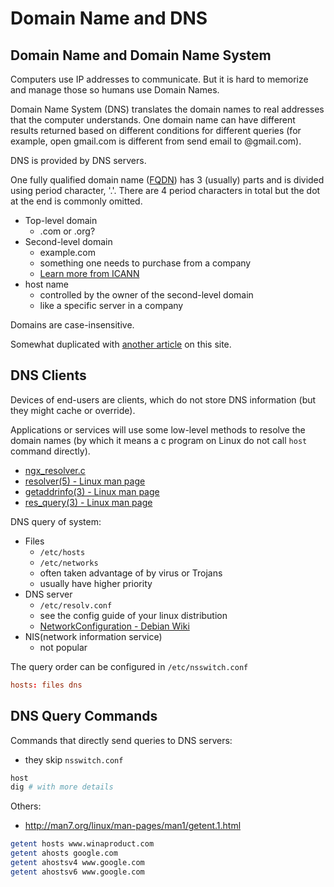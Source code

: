 # Domain Name and DNS

## Domain Name and Domain Name System

Computers use IP addresses to communicate.
But it is hard to memorize and manage those
so humans use Domain Names.

Domain Name System (DNS) translates the domain names to real addresses
that the computer understands. One domain name can have different
results returned based on different conditions for different queries
(for example, open gmail.com is different from send email to @gmail.com).

DNS is provided by DNS servers.

One fully qualified domain name ([FQDN]) has 3 (usually) parts and is divided using period character, '.'.
There are 4 period characters in total but the dot at the end is commonly omitted.

[FQDN]:https://en.wikipedia.org/wiki/Fully_qualified_domain_name

* Top-level domain
  * .com or .org?
* Second-level domain
  * example.com
  * something one needs to purchase from a company
  * [Learn more from ICANN](https://www.icann.org/resources/pages/register-domain-name-2017-06-20-en)
* host name
  * controlled by the owner of the second-level domain
  * like a specific server in a company

Domains are case-insensitive.

Somewhat duplicated with
[another article](https://docs.snowme34.com/en/latest/reference/network/network-devops-basic.html) on this site.

## DNS Clients

Devices of end-users are clients, which do not store DNS
information (but they might cache or override).

Applications or services will use some low-level methods to
resolve the domain names (by which it means a c program on Linux do
not call `host` command directly).

* [ngx_resolver.c](https://github.com/nginx/nginx/blob/master/src/core/ngx_resolver.c)
* [resolver(5) - Linux man page](https://linux.die.net/man/5/resolver)
* [getaddrinfo(3) - Linux man page](https://linux.die.net/man/3/getaddrinfo)
* [res_query(3) - Linux man page](https://linux.die.net/man/3/res_query)

DNS query of system:

* Files
  * `/etc/hosts`
  * `/etc/networks`
  * often taken advantage of by virus or Trojans
  * usually have higher priority
* DNS server
  * `/etc/resolv.conf`
  * see the config guide of your linux distribution
  * [NetworkConfiguration - Debian Wiki](https://wiki.debian.org/NetworkConfiguration#Defining_the_.28DNS.29_Nameservers)
* NIS(network information service)
  * not popular

The query order can be configured in `/etc/nsswitch.conf`

```conf
hosts: files dns
```

## DNS Query Commands

Commands that directly send queries to DNS servers:

* they skip `nsswitch.conf`

```bash
host
dig # with more details
```

Others:

* http://man7.org/linux/man-pages/man1/getent.1.html

```bash
getent hosts www.winaproduct.com
getent ahosts google.com
getent ahostsv4 www.google.com
getent ahostsv6 www.google.com
```